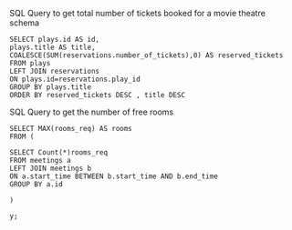 SQL Query to get total number of tickets booked for a movie theatre schema

    SELECT plays.id AS id, 
    plays.title AS title, 
    COALESCE(SUM(reservations.number_of_tickets),0) AS reserved_tickets
    FROM plays   
    LEFT JOIN reservations
    ON plays.id=reservations.play_id
    GROUP BY plays.title
    ORDER BY reserved_tickets DESC , title DESC
    
SQL Query to get the number of free rooms

    SELECT MAX(rooms_req) AS rooms
    FROM (

    SELECT Count(*)rooms_req 
    FROM meetings a
    LEFT JOIN meetings b
    ON a.start_time BETWEEN b.start_time AND b.end_time
    GROUP BY a.id

    )

    y;
